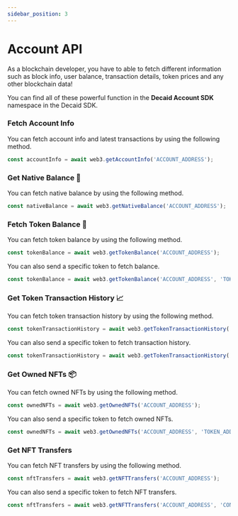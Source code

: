 ```yaml
---
sidebar_position: 3
---
```


# Account API
As a blockchain developer, you have to able to fetch different information such as block info, user balance, transaction details, token prices and any other blockchain data!

You can find all of these powerful function in the **Decaid Account SDK** namespace in the Decaid SDK.

### Fetch Account Info
You can fetch account info and latest transactions by using the following method.
```js
const accountInfo = await web3.getAccountInfo('ACCOUNT_ADDRESS');
```

### Get Native Balance 🥇
You can fetch native balance by using the following method.
```js
const nativeBalance = await web3.getNativeBalance('ACCOUNT_ADDRESS');
```

### Fetch Token Balance 💸
You can fetch token balance by using the following method.
```js
const tokenBalance = await web3.getTokenBalance('ACCOUNT_ADDRESS');
```
You can also send a specific token to fetch balance.
```js
const tokenBalance = await web3.getTokenBalance('ACCOUNT_ADDRESS', 'TOKEN_ADDRESS');
```

### Get Token Transaction History 📈
You can fetch token transaction history by using the following method.
```js
const tokenTransactionHistory = await web3.getTokenTransactionHistory('ACCOUNT_ADDRESS');
```
You can also send a specific token to fetch transaction history.
```js
const tokenTransactionHistory = await web3.getTokenTransactionHistory('ACCOUNT_ADDRESS', 'TOKEN_ADDRESS');
```

### Get Owned NFTs 📦
You can fetch owned NFTs by using the following method.
```js
const ownedNFTs = await web3.getOwnedNFTs('ACCOUNT_ADDRESS');
```
You can also send a specific token to fetch owned NFTs.
```js
const ownedNFTs = await web3.getOwnedNFTs('ACCOUNT_ADDRESS', 'TOKEN_ADDRESS');
```

### Get NFT Transfers 
You can fetch NFT transfers by using the following method.
```js
const nftTransfers = await web3.getNFTTransfers('ACCOUNT_ADDRESS');
```
You can also send a specific token to fetch NFT transfers.
```js
const nftTransfers = await web3.getNFTTransfers('ACCOUNT_ADDRESS', 'CONTRACT_ADDRESS');
```
